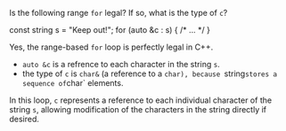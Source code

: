 Is the following range `for` legal? If so, what is the type of `c`?

const string s = "Keep out!";
for (auto &c : s) { /* ... */ }

Yes, the range-based `for` loop is perfectly legal in C++.
* `auto &c` is a refrence to each character in the string `s`.
* the type of `c` is `char&` (a reference to a `char), because `string` stores a sequence of `char` elements.

In this loop, `c` represents a reference to each individual character of the string `s`,
allowing modification of the characters in the string directly if desired.